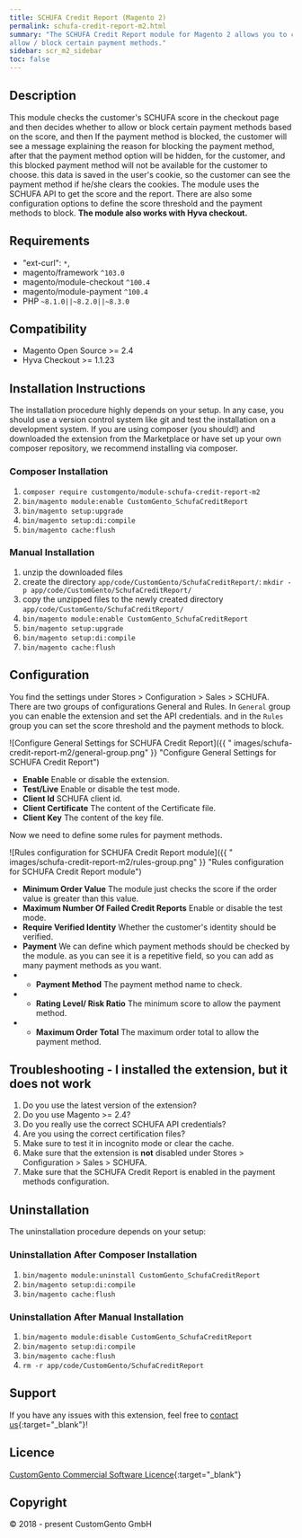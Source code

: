 ```yaml
---
title: SCHUFA Credit Report (Magento 2)
permalink: schufa-credit-report-m2.html
summary: "The SCHUFA Credit Report module for Magento 2 allows you to check the creditworthiness of your customers in order to
allow / block certain payment methods."
sidebar: scr_m2_sidebar
toc: false
---
```


## Description

This module checks the customer's SCHUFA score in the checkout page and then decides whether to allow or
block certain payment methods based on the score, and then If the payment method is blocked, the customer will see a message
explaining the reason for blocking the payment method, after that the payment method option will be hidden, for the customer, and this blocked payment method will not be available for the customer to choose.
this data is saved in the user's cookie, so the customer can see the payment method if he/she clears the cookies.
The module uses the SCHUFA API to get the score and the report. There are also some configuration options to define the
score threshold and the payment methods to block.
**The module also works with Hyva checkout.**

## Requirements

- "ext-curl": `*`,
- magento/framework `^103.0`
- magento/module-checkout `^100.4`
- magento/module-payment `^100.4`
- PHP `~8.1.0||~8.2.0||~8.3.0`

## Compatibility

- Magento Open Source >= 2.4
- Hyva Checkout >= 1.1.23

## Installation Instructions

The installation procedure highly depends on your setup. In any case, you should use a version control system like git
and test the installation on a development system.
If you are using composer (you should!) and downloaded the extension from the Marketplace or have set up your own
composer repository, we recommend installing via composer.

### Composer Installation

1. `composer require customgento/module-schufa-credit-report-m2`
2. `bin/magento module:enable CustomGento_SchufaCreditReport`
3. `bin/magento setup:upgrade`
4. `bin/magento setup:di:compile`
5. `bin/magento cache:flush`

### Manual Installation

1. unzip the downloaded files
2. create the directory `app/code/CustomGento/SchufaCreditReport/`:
   `mkdir -p app/code/CustomGento/SchufaCreditReport/`
3. copy the unzipped files to the newly created directory `app/code/CustomGento/SchufaCreditReport/`
4. `bin/magento module:enable CustomGento_SchufaCreditReport`
5. `bin/magento setup:upgrade`
6. `bin/magento setup:di:compile`
7. `bin/magento cache:flush`

## Configuration

You find the settings under Stores > Configuration > Sales > SCHUFA.
There are two groups of configurations General and Rules. In `General` group you can enable the extension and set the API credentials.
and in the `Rules` group you can set the score threshold and the payment methods to block.

![Configure General Settings for SCHUFA Credit Report]({{ "
images/schufa-credit-report-m2/general-group.png" }} "Configure General Settings for SCHUFA Credit Report")

- **Enable** Enable or disable the extension.
- **Test/Live** Enable or disable the test mode.
- **Client Id** SCHUFA client id.
- **Client Certificate** The content of the Certificate file.
- **Client Key** The content of the key file.

Now we need to define some rules for payment methods.

![Rules configuration for SCHUFA Credit Report module]({{ "
images/schufa-credit-report-m2/rules-group.png" }} "Rules configuration for SCHUFA Credit Report module")

- **Minimum Order Value** The module just checks the score if the order value is greater than this value.
- **Maximum Number Of Failed Credit Reports** Enable or disable the test mode.
- **Require Verified Identity** Whether the customer's identity should be verified.
- **Payment** We can define which payment methods should be checked by the module. as you can see it is a repetitive field, so you can add as many payment methods as you want.
- - **Payment Method** The payment method name to check.
- - **Rating Level/ Risk Ratio** The minimum score to allow the payment method.
- - **Maximum Order Total** The maximum order total to allow the payment method.

## Troubleshooting - I installed the extension, but it does not work

1. Do you use the latest version of the extension?
2. Do you use Magento >= 2.4?
3. Do you really use the correct SCHUFA API credentials?
4. Are you using the correct certification files?
5. Make sure to test it in incognito mode or clear the cache.
6. Make sure that the extension is **not** disabled under Stores > Configuration > Sales > SCHUFA.
7. Make sure that the SCHUFA Credit Report is enabled in the payment methods configuration.

## Uninstallation

The uninstallation procedure depends on your setup:

### Uninstallation After Composer Installation

1. `bin/magento module:uninstall CustomGento_SchufaCreditReport`
2. `bin/magento setup:di:compile`
3. `bin/magento cache:flush`

### Uninstallation After Manual Installation

1. `bin/magento module:disable CustomGento_SchufaCreditReport`
2. `bin/magento setup:di:compile`
3. `bin/magento cache:flush`
4. `rm -r app/code/CustomGento/SchufaCreditReport`

## Support

If you have any issues with this extension, feel free to [contact us](https://www.customgento.com/){:target="_blank"}!

## Licence

[CustomGento Commercial Software Licence](https://www.customgento.com/license){:target="_blank"}

## Copyright

&copy; 2018 - present CustomGento GmbH
